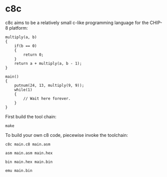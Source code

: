 # c8c

c8c aims to be a relatively small c-like programming language for the CHIP-8 platform:

    multiply(a, b)
    {
        if(b == 0)
        {
            return 0;
        }
        return a + multiply(a, b - 1);
    }

    main()
    {
        putnum(24, 13, multiply(9, 9));
        while(1)
        {
            // Wait here forever.
        }
    }

First build the tool chain:

    make

To build your own c8 code, piecewise invoke the toolchain:

    c8c main.c8 main.asm

    asm main.asm main.hex

    bin main.hex main.bin

    emu main.bin
